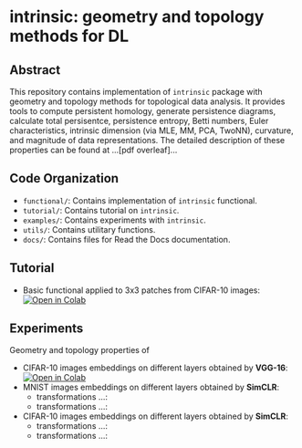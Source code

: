 # intrinsic: geometry and topology methods for DL

## Abstract
This repository contains implementation of `intrinsic` package with geometry and topology methods for topological data analysis. It provides tools to compute persistent homology, generate persistence diagrams, calculate total persisentce, persistence entropy, Betti numbers, Euler characteristics, intrinsic dimension (via MLE, MM, PCA, TwoNN), curvature, and magnitude of data representations. The detailed description of these properties can be found at ...[pdf overleaf]...

## Code Organization
* `functional/`: Contains implementation of `intrinsic` functional.
* `tutorial/`: Contains tutorial on `intrinsic`.
* `examples/`: Contains experiments with `intrinsic`.
* `utils/`: Contains utilitary functions.
* `docs/`: Contains files for Read the Docs documentation.

## Tutorial
* Basic functional applied to 3x3 patches from CIFAR-10 images:  [![Open in Colab](https://colab.research.google.com/assets/colab-badge.svg)](https://colab.research.google.com/drive/1GIPUQd5Ujtgm0HMp0Q9ufwDw8sInLZNN?usp=sharing)

## Experiments
Geometry and topology properties of
* CIFAR-10 images embeddings on different layers obtained by **VGG-16**: [![Open in Colab](https://colab.research.google.com/assets/colab-badge.svg)](https://colab.research.google.com/drive/1JPPNVgKRCnlRZhZAFgpgWxDNeBHk25AK?usp=sharing)
* MNIST images embeddings on different layers obtained by **SimCLR**:
    * transformations ...:
    * transformations ...:
* CIFAR-10 images embeddings on different layers obtained by **SimCLR**:
    * transformations ...:
    * transformations ...:





